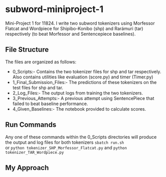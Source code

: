 # subword-miniproject-1
Mini-Project 1 for 11824. I write two subword tokenizers using Morfessor Flatcat and Wordpiece for Shipibo-Konibo (shp) and Rarámuri (tar) respectively (to beat Morfessor and Sentencepiece baselines).
 ## File Structure
The files are organized as follows:
- 0_Scripts:- Contains the two tokenizer files for shp and tar respectively. Also contains utilities like evaluation (score.py) and timer (Timer.py)
- 1_Final_Submission_Files:- The predictions of these tokenizers on the test files for shp and tar.
- 2_Log_Files:- The output logs from training the two tokenizers.
- 3_Previous_Attempts:- A previous attempt using SentencePiece that failed to beat baseline performance.
- 4_Given_Baselines:- The notebook provided to calculate scores.

 ## Run Commands
 Any one of these commands within the 0_Scripts directories will produce the output and log files for both tokenizers
`sbatch run.sh` \
or
`python tokenizer_SHP_Morfessor_Flatcat.py` and
`python tokenizer_TAR_Wordpiece.py`

 ## My Approach
